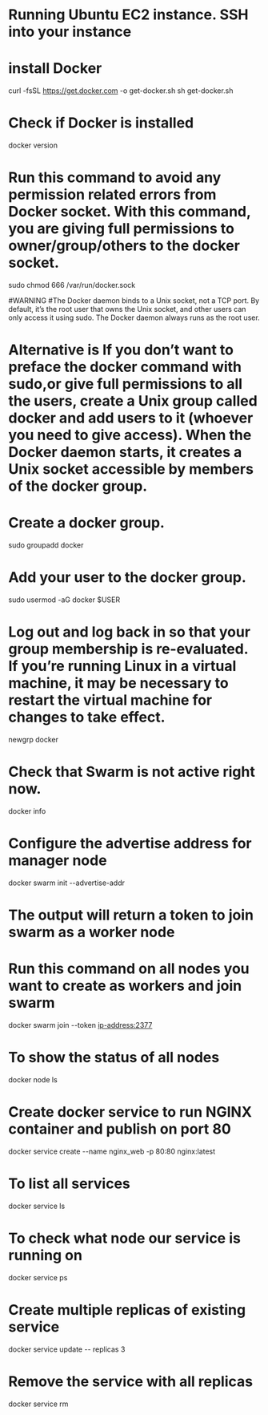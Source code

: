 # Running Ubuntu EC2 instance. SSH into your instance
# install Docker

curl -fsSL https://get.docker.com -o get-docker.sh
sh get-docker.sh

# Check if Docker is installed
docker version

# Run this command to avoid any permission related errors from Docker socket. With this command, you are giving full permissions to owner/group/others to the docker socket.
sudo chmod 666 /var/run/docker.sock

#WARNING
#The Docker daemon binds to a Unix socket, not a TCP port. By default, it’s the root user that owns the Unix socket, and other users can only access it using sudo. The Docker daemon always runs as the root user.

# Alternative is If you don’t want to preface the docker command with sudo,or give full permissions to all the users, create a Unix group called docker and add users to it (whoever you need to give access). When the Docker daemon starts, it creates a Unix socket accessible by members of the docker group.

# Create a docker group.
sudo groupadd docker

# Add your user to the docker group.
sudo usermod -aG docker $USER

# Log out and log back in so that your group membership is re-evaluated. If you’re running Linux in a virtual machine, it may be necessary to restart the virtual machine for changes to take effect.
newgrp docker

# Check that Swarm is not active right now.
docker info


# Configure the advertise address for manager node
docker swarm init --advertise-addr <MANAGER-IP>

# The output will return a token to join swarm as a worker node

# Run this command on all nodes you want to create as workers and join swarm
docker swarm join --token <token> <ip-address:2377>

# To show the status of all nodes
docker node ls

# Create docker service to run NGINX container and publish on port 80
docker service create --name nginx_web -p 80:80 nginx:latest

# To list all services
docker service ls

# To check what node our service is running on
docker service ps <service name>

# Create multiple replicas of existing service
docker service update <service name> -- replicas 3

# Remove the service with all replicas
docker service rm <service name>




























